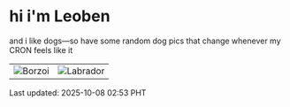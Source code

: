 # hi i'm Leoben

and i like dogs—so have some random dog pics that change whenever my CRON feels like it

|  |  |
|--------|----------|
| ![Borzoi](https://random-dog-vercel.vercel.app/api/random-borzoi?v=1759863231) | ![Labrador](https://random-dog-vercel.vercel.app/api/random-labrador?v=1759863231) |

Last updated: 2025-10-08 02:53 PHT

